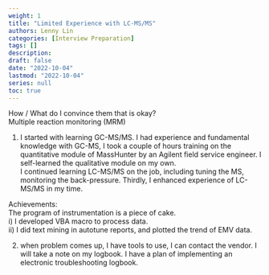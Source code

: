 ```yaml
---
weight: 1
title: "Limited Experience with LC-MS/MS"
authors: Lenny Lin
categories: [Interview Preparation]
tags: []
description: 
draft: false
date: "2022-10-04"
lastmod: "2022-10-04"
series: null
toc: true
---
```



How / What do I convince them that is okay?  
Multiple reaction monitoring (MRM) 

1) I started with learning GC-MS/MS.  I had experience and fundamental knowledge with GC-MS, I took a couple of hours training on the quantitative module of MassHunter by an Agilent field service engineer. I self-learned the qualitative module on my own.  
I continued learning LC-MS/MS on the job, including tuning the MS, monitoring the back-pressure.
Thirdly, I enhanced experience of LC-MS/MS in my time.

Achievements:  
    The program of instrumentation is a piece of cake.  
    i) I developed VBA macro to process data.  
    ii) I did text mining in autotune reports, and plotted the trend of EMV data.  

2) when problem comes up, I have tools to use, I can contact the vendor.  I will take a note on my logbook.  I have a plan of implementing an electronic troubleshooting logbook.
